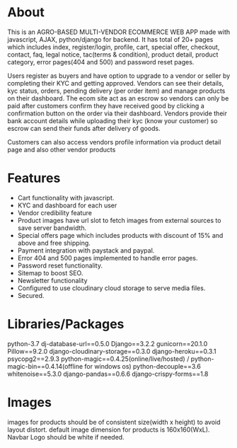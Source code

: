 # About
This is an AGRO-BASED MULTI-VENDOR ECOMMERCE WEB APP made with javascript, AJAX, python/django for backend.
It has total of 20+ pages which includes index, register/login, profile, cart,
special offer, checkout, contact, faq, legal notice, tac(terms & condition),
product detail, product category, error pages(404 and 500) and password reset pages.

Users register as buyers and have option to upgrade to a vendor or seller by completing their KYC
and getting approved. Vendors can see their details, kyc status, orders, pending delivery (per order item)
and manage products on their dashboard. The ecom site act as an escrow so vendors can only be paid after
customers confirm they have received good by clicking a confirmation button on the order via their dashboard.
Vendors provide their bank account details while uploading their kyc (know your customer) so escrow can send
their funds after delivery of goods.

Customers can also access vendors profile information via product detail page and also other vendor products
 
# Features
* Cart functionality with javascript.
* KYC and dashboard for each user
* Vendor credibility feature
* Product images have url slot to fetch images from external sources to save server
  bandwidth.
* Special offers page which includes products with discount of 15% and above and free
  shipping.
* Payment integration with paystack and paypal.
* Error 404 and 500 pages implemented to handle error pages.
* Password reset functionality.
* Sitemap to boost SEO.
* Newsletter functionality
* Configured to use cloudinary cloud storage to serve media files.
* Secured.

# Libraries/Packages
python-3.7
dj-database-url==0.5.0
Django==3.2.2
gunicorn==20.1.0
Pillow==9.2.0
django-cloudinary-storage==0.3.0
django-heroku==0.3.1
psycopg2==2.9.3
python-magic==0.4.25(online/live/hosted) / python-magic-bin==0.4.14(offline for windows os)
python-decouple==3.6
whitenoise==5.3.0
django-pandas==0.6.6
django-crispy-forms==1.8

# Images
images for products should be of consistent size(width x height)
to avoid layout distort. default image dimension for products is 160x160(WxL).
Navbar Logo should be white if needed.
